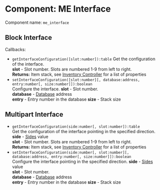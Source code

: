 # Component: ME Interface

Component name: `me_interface`

## Block Interface

Callbacks:

* `getInterfaceConfiguration([slot:number]):table`
  Get the configuration of the interface.  
  **slot** - Slot number. Slots are numbered 1-9 from left to right.  
  **Returns:** Item stack, see [Inventory Controller] for a list of properties
* `setInterfaceConfiguration([slot:number][, database:address, entry:number[, size:number]]):boolean`  
  Configure the interface.
  **slot** - Slot number.  
  **database** - [Database] address  
  **entry** - Entry number in the database
  **size** - Stack size

## Multipart Interface

* `getInterfaceConfiguration(side:number[, slot:number]):table`  
  Get the configuration of the interface pointing in the specified direction.
  **side** - [Sides] value  
  **slot** - Slot number. Slots are numbered 1-9 from left to right.  
  **Returns:** Item stack, see [Inventory Controller] for a list of properties
* `setInterfaceConfiguration(side:number[, slot:number][, database:address, entry:number[, size:number]]):boolean`  
  Configure the interface pointing in the specified direction.
  **side** - [Sides] value  
  **slot** - Slot number.  
  **database** - [Database] address  
  **entry** - Entry number in the database
  **size** - Stack size

[Sides]: http://ocdoc.cil.li/api:sides
[Inventory Controller]: http://ocdoc.cil.li/component:inventory_controller
[Database]: http://ocdoc.cil.li/component:database
